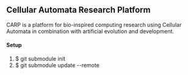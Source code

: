 ## Cellular Automata Research Platform

CARP is a platform for bio-inspired computing research using Cellular Automata in combination with artificial evolution and development.

#### Setup
1. $ git submodule init
2. $ git submodule update --remote
